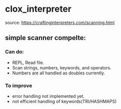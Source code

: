 # clox_interpreter

source: https://craftinginterpreters.com/scanning.html

## simple scanner compelte:
### Can do:
- REPL, Read file.
- Scan strings, numbers, keywords, and operators.
- Numbers are all handled as doubles currently.

### To improve
- error handling not implemented yet.
- not efficient handling of keywords(TRI/HASHMAPS)
